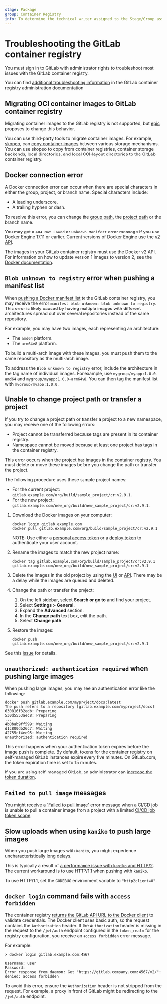 ```yaml
---
stage: Package
group: Container Registry
info: To determine the technical writer assigned to the Stage/Group associated with this page, see https://handbook.gitlab.com/handbook/product/ux/technical-writing/#assignments
---
```


# Troubleshooting the GitLab container registry

You must sign in to GitLab with administrator rights to troubleshoot most issues with the GitLab container registry.

You can find [additional troubleshooting information](../../../administration/packages/container_registry.md#troubleshooting) in the GitLab container registry administration documentation.

## Migrating OCI container images to GitLab container registry

Migrating container images to the GitLab registry is not supported, but [epic](https://gitlab.com/groups/gitlab-org/-/epics/5210) proposes to change this behavior.

You can use third-party tools to migrate container images. For example, [skopeo](https://github.com/containers/skopeo), can [copy container images](https://github.com/containers/skopeo#copying-images) between various storage mechanisms. You can use skopeo to copy from container registries, container storage backends, local directories, and local OCI-layout directories to the GitLab container registry.

## Docker connection error

A Docker connection error can occur when there are special characters in either the group,
project, or branch name. Special characters include:

- A leading underscore.
- A trailing hyphen or dash.

To resolve this error, you can change the [group path](../../group/manage.md#change-a-groups-path),
the [project path](../../project/working_with_projects.md#rename-a-repository) or the branch name.

You may get a `404 Not Found` or `Unknown Manifest` error message if you use
Docker Engine 17.11 or earlier. Current versions of Docker Engine use
the [v2 API](https://distribution.github.io/distribution/spec/manifest-v2-2/).

The images in your GitLab container registry must use the Docker v2 API.
For information on how to update version 1 images to version 2, see the [Docker documentation](https://distribution.github.io/distribution/spec/deprecated-schema-v1/).

## `Blob unknown to registry` error when pushing a manifest list

When [pushing a Docker manifest list](https://docs.docker.com/reference/cli/docker/manifest/#create-and-push-a-manifest-list)
to the GitLab container registry, you may receive the error
`manifest blob unknown: blob unknown to registry`. This error is likely caused by having multiple images
with different architectures spread out over several repositories instead of the same repository.

For example, you may have two images, each representing an architecture:

- The `amd64` platform.
- The `arm64v8` platform.

To build a multi-arch image with these images, you must push them to the same repository as the
multi-arch image.

To address the `Blob unknown to registry` error, include the architecture in the tag name of
individual images. For example, use `mygroup/myapp:1.0.0-amd64` and `mygroup/myapp:1.0.0-arm64v8`.
You can then tag the manifest list with `mygroup/myapp:1.0.0`.

## Unable to change project path or transfer a project

If you try to change a project path or transfer a project to a new namespace,
you may receive one of the following errors:

- Project cannot be transferred because tags are present in its container registry.
- Namespace cannot be moved because at least one project has tags in the container registry.

This error occurs when the project has images in the container registry.
You must delete or move these images before you change the path or transfer
the project.

The following procedure uses these sample project names:

- For the current project: `gitlab.example.com/org/build/sample_project/cr:v2.9.1`.
- For the new project: `gitlab.example.com/new_org/build/new_sample_project/cr:v2.9.1`.

1. Download the Docker images on your computer:

   ```shell
   docker login gitlab.example.com
   docker pull gitlab.example.com/org/build/sample_project/cr:v2.9.1
   ```

   NOTE:
   Use either a [personal access token](../../profile/personal_access_tokens.md) or a
   [deploy token](../../project/deploy_tokens/index.md) to authenticate your user account.

1. Rename the images to match the new project name:

   ```shell
   docker tag gitlab.example.com/org/build/sample_project/cr:v2.9.1 gitlab.example.com/new_org/build/new_sample_project/cr:v2.9.1
   ```

1. Delete the images in the old project by using the [UI](delete_container_registry_images.md) or [API](../../../api/packages.md#delete-a-project-package).
   There may be a delay while the images are queued and deleted.
1. Change the path or transfer the project:

   1. On the left sidebar, select **Search or go to** and find your project.
   1. Select **Settings > General**.
   1. Expand the **Advanced** section.
   1. In the **Change path** text box, edit the path.
   1. Select **Change path**.

1. Restore the images:

   ```shell
   docker push gitlab.example.com/new_org/build/new_sample_project/cr:v2.9.1
   ```

See this [issue](https://gitlab.com/gitlab-org/gitlab/-/issues/18383) for details.

## `unauthorized: authentication required` when pushing large images

When pushing large images, you may see an authentication error like the following:

```shell
docker push gitlab.example.com/myproject/docs:latest
The push refers to a repository [gitlab.example.com/myproject/docs]
630816f32edb: Preparing
530d5553aec8: Preparing
...
4b0bab9ff599: Waiting
d1c800db26c7: Waiting
42755cf4ee95: Waiting
unauthorized: authentication required
```

This error happens when your authentication token expires before the image push is complete. By default, tokens for
the container registry on self-managed GitLab instances expire every five minutes. On GitLab.com, the token expiration
time is set to 15 minutes.

If you are using self-managed GitLab, an administrator can
[increase the token duration](../../../administration/packages/container_registry.md#increase-token-duration).

## `Failed to pull image` messages

You might receive a [`Failed to pull image'](../../../ci/debugging.md#failed-to-pull-image-messages)
error message when a CI/CD job is unable to pull a container image from a project with a limited
[CI/CD job token scope](../../../ci/jobs/ci_job_token.md#limit-job-token-scope-for-public-or-internal-projects).

## Slow uploads when using `kaniko` to push large images

When you push large images with `kaniko`, you might experience uncharacteristically long delays.

This is typically a result of [a performance issue with `kaniko` and HTTP/2](https://github.com/GoogleContainerTools/kaniko/issues/2751).
The current workaround is to use HTTP/1.1 when pushing with `kaniko`.

To use HTTP/1.1, set the `GODEBUG` environment variable to `"http2client=0"`.

## `docker login` command fails with `access forbidden`

The container registry [returns the GitLab API URL to the Docker client](../../../administration/packages/container_registry.md#architecture-of-gitlab-container-registry)
to validate credentials. The Docker client uses basic auth, so the request contains
the `Authorization` header. If the `Authorization` header is missing in the request to the
`/jwt/auth` endpoint configured in the `token_realm` for the registry configuration,
you receive an `access forbidden` error message.

For example:

```plaintext
> docker login gitlab.example.com:4567

Username: user
Password:
Error response from daemon: Get "https://gitlab.company.com:4567/v2/": denied: access forbidden
```

To avoid this error, ensure the `Authorization` header is not stripped from the request.
For example, a proxy in front of GitLab might be redirecting to the `/jwt/auth` endpoint.
